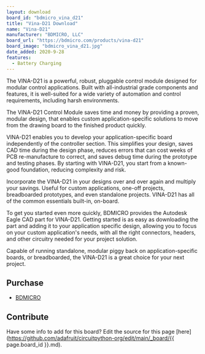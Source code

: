 ```yaml
---
layout: download
board_id: "bdmicro_vina_d21"
title: "Vina-D21 Download"
name: "Vina-D21"
manufacturer: "BDMICRO, LLC"
board_url: "https://bdmicro.com/products/vina-d21"
board_image: "bdmicro_vina_d21.jpg"
date_added: 2020-9-28
features:
  - Battery Charging
---
```


The VINA-D21 is a powerful, robust, pluggable control module designed for modular control applications. Built with all-industrial grade components and features, it is well-suited for a wide variety of automation and control requirements, including harsh environments.

The VINA-D21 Control Module saves time and money by providing a proven, modular design, that enables custom application-specific solutions to move from the drawing board to the finished product quickly.

VINA-D21 enables you to develop your application-specific board independently of the controller section. This simplifies your design, saves CAD time during the design phase, reduces errors that can cost weeks of PCB re-manufacture to correct, and saves debug time during the prototype and testing phases. By starting with VINA-D21, you start from a known-good foundation, reducing complexity and risk.

Incorporate the VINA-D21 in your designs over and over again and multiply your savings. Useful for custom applications, one-off projects, breadboarded prototypes, and even standalone projects. VINA-D21 has all of the common essentials built-in, on-board.

To get you started even more quickly, BDMICRO provides the Autodesk Eagle CAD part for VINA-D21. Getting started is as easy as downloading the part and adding it to your application specific design, allowing you to focus on your custom application's needs, with all the right connectors, headers, and other circuitry needed for your project solution.

Capable of running standalone, modular piggy back on application-specific boards, or breadboarded, the VINA-D21 is a great choice for your next project.

## Purchase
* [BDMICRO](https://bdmicro.com/products/vina-d21)

## Contribute

Have some info to add for this board? Edit the source for this page [here](https://github.com/adafruit/circuitpython-org/edit/main/_board/{{ page.board_id }}.md).
